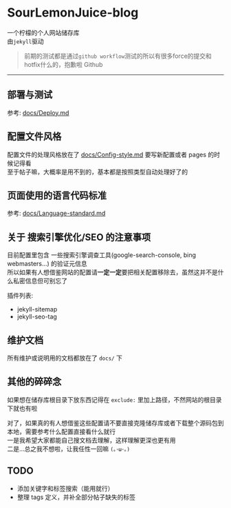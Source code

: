 # SourLemonJuice-blog

一个柠檬的个人网站储存库\
由`jekyll`驱动

> 前期的测试都是通过`github workflow`测试的所以有很多force的提交和hotfix什么的，抱歉啦 Github

---

## 部署与测试

参考: [docs/Deploy.md](docs/Deploy.md)

## 配置文件风格

配置文件的处理风格放在了 [docs/Config-style.md](docs/Config-style.md) 要写新配置或者 pages 的时候记得看\
至于帖子嘛，大概率是用不到的，基本都是按照类型自动处理好了的

## 页面使用的语言代码标准

参考: [docs/Language-standard.md](docs/Language-standard.md)

## 关于 搜索引擎优化/SEO 的注意事项

目前配置里包含 一些搜索引擎调查工具(google-search-console, bing webmasters...) 的验证元信息\
所以如果有人想借鉴网站的配置请**一定一定**要把相关配置移除去，虽然这并不是什么私密信息但可别忘了

插件列表:

- jekyll-sitemap
- jekyll-seo-tag

## 维护文档

所有维护或说明用的文档都放在了 `docs/` 下

## 其他的碎碎念

如果想在储存库根目录下放东西记得在 `exclude:` 里加上路径，不然网站的根目录下就也有啦

对了，如果真的有人想借鉴这些配置请不要直接克隆储存库或者下载整个源码包到本地，需要参考什么配置直接看什么就行\
一是我希望大家都能自己搜文档去理解，这样理解更深也更有用\
二是...总之我不想啦，让我任性一回嘛 `(｡･ω･｡)`

## TODO

- 添加关键字和标签搜索（能用就行）
- 整理 tags 定义，并补全部分帖子缺失的标签
